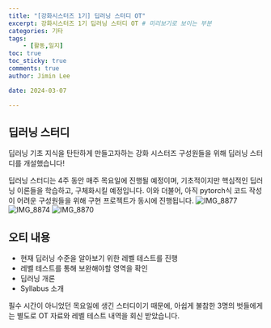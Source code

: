 ```yaml
---
title: "[강화시스터즈 1기] 딥러닝 스터디 OT"
excerpt: 강화시스터즈 1기 딥러닝 스터디 OT # 미리보기로 보이는 부분
categories: 기타
tags: 
    - [활동,일지]
toc: true
toc_sticky: true
comments: true
author: Jimin Lee

date: 2024-03-07

---
```


## 딥러닝 스터디

딥러닝 기초 지식을 탄탄하게 만들고자하는 강화 시스터즈 구성원들을 위해 딥러닝 스터디를 개설했습니다!

딥러닝 스터디는 4주 동안 매주 목요일에 진행될 예정이며, 기초적이지만 핵심적인 딥러닝 이론들을 학습하고, 구체화시킬 예정입니다. 이와 더불어, 아직 pytorch식 코드 작성이 어려운 구성원들을 위해 구현 프로젝트가 동시에 진행됩니다.
![IMG_8877](https://github.com/KanghwaSisters/kanghwasisters.github.io/assets/126959470/31729769-5bf4-416b-8d6f-abaabb6954d9)
![IMG_8874](https://github.com/KanghwaSisters/kanghwasisters.github.io/assets/126959470/78226877-3427-4b5a-8398-877b72d7286c)
![IMG_8870](https://github.com/KanghwaSisters/kanghwasisters.github.io/assets/126959470/4b6c22ca-b855-4f91-a51d-2e8c3113decb)


## 오티 내용

- 현재 딥러닝 수준을 알아보기 위한 레벨 테스트를 진행
- 레벨 테스트를 통해 보완해야할 영역을 확인
- 딥러닝 개론
- Syllabus 소개

필수 시간이 아니었던 목요일에 생긴 스터디이기 때문에, 아쉽게 불참한 3명의 벗들에게는 별도로 OT 자료와 레벨 테스트 내역을 회신 받았습니다.
